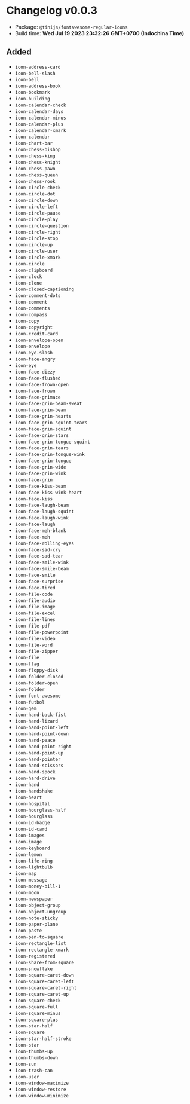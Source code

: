 # Changelog v0.0.3

- Package: `@tinijs/fontawesome-regular-icons`
- Build time: **Wed Jul 19 2023 23:32:26 GMT+0700 (Indochina Time)**

## Added
- `icon-address-card`
- `icon-bell-slash`
- `icon-bell`
- `icon-address-book`
- `icon-bookmark`
- `icon-building`
- `icon-calendar-check`
- `icon-calendar-days`
- `icon-calendar-minus`
- `icon-calendar-plus`
- `icon-calendar-xmark`
- `icon-calendar`
- `icon-chart-bar`
- `icon-chess-bishop`
- `icon-chess-king`
- `icon-chess-knight`
- `icon-chess-pawn`
- `icon-chess-queen`
- `icon-chess-rook`
- `icon-circle-check`
- `icon-circle-dot`
- `icon-circle-down`
- `icon-circle-left`
- `icon-circle-pause`
- `icon-circle-play`
- `icon-circle-question`
- `icon-circle-right`
- `icon-circle-stop`
- `icon-circle-up`
- `icon-circle-user`
- `icon-circle-xmark`
- `icon-circle`
- `icon-clipboard`
- `icon-clock`
- `icon-clone`
- `icon-closed-captioning`
- `icon-comment-dots`
- `icon-comment`
- `icon-comments`
- `icon-compass`
- `icon-copy`
- `icon-copyright`
- `icon-credit-card`
- `icon-envelope-open`
- `icon-envelope`
- `icon-eye-slash`
- `icon-face-angry`
- `icon-eye`
- `icon-face-dizzy`
- `icon-face-flushed`
- `icon-face-frown-open`
- `icon-face-frown`
- `icon-face-grimace`
- `icon-face-grin-beam-sweat`
- `icon-face-grin-beam`
- `icon-face-grin-hearts`
- `icon-face-grin-squint-tears`
- `icon-face-grin-squint`
- `icon-face-grin-stars`
- `icon-face-grin-tongue-squint`
- `icon-face-grin-tears`
- `icon-face-grin-tongue-wink`
- `icon-face-grin-tongue`
- `icon-face-grin-wide`
- `icon-face-grin-wink`
- `icon-face-grin`
- `icon-face-kiss-beam`
- `icon-face-kiss-wink-heart`
- `icon-face-kiss`
- `icon-face-laugh-beam`
- `icon-face-laugh-squint`
- `icon-face-laugh-wink`
- `icon-face-laugh`
- `icon-face-meh-blank`
- `icon-face-meh`
- `icon-face-rolling-eyes`
- `icon-face-sad-cry`
- `icon-face-sad-tear`
- `icon-face-smile-wink`
- `icon-face-smile-beam`
- `icon-face-smile`
- `icon-face-surprise`
- `icon-face-tired`
- `icon-file-code`
- `icon-file-audio`
- `icon-file-image`
- `icon-file-excel`
- `icon-file-lines`
- `icon-file-pdf`
- `icon-file-powerpoint`
- `icon-file-video`
- `icon-file-word`
- `icon-file-zipper`
- `icon-file`
- `icon-flag`
- `icon-floppy-disk`
- `icon-folder-closed`
- `icon-folder-open`
- `icon-folder`
- `icon-font-awesome`
- `icon-futbol`
- `icon-gem`
- `icon-hand-back-fist`
- `icon-hand-lizard`
- `icon-hand-point-left`
- `icon-hand-point-down`
- `icon-hand-peace`
- `icon-hand-point-right`
- `icon-hand-point-up`
- `icon-hand-pointer`
- `icon-hand-scissors`
- `icon-hand-spock`
- `icon-hard-drive`
- `icon-hand`
- `icon-handshake`
- `icon-heart`
- `icon-hospital`
- `icon-hourglass-half`
- `icon-hourglass`
- `icon-id-badge`
- `icon-id-card`
- `icon-images`
- `icon-image`
- `icon-keyboard`
- `icon-lemon`
- `icon-life-ring`
- `icon-lightbulb`
- `icon-map`
- `icon-message`
- `icon-money-bill-1`
- `icon-moon`
- `icon-newspaper`
- `icon-object-group`
- `icon-object-ungroup`
- `icon-note-sticky`
- `icon-paper-plane`
- `icon-paste`
- `icon-pen-to-square`
- `icon-rectangle-list`
- `icon-rectangle-xmark`
- `icon-registered`
- `icon-share-from-square`
- `icon-snowflake`
- `icon-square-caret-down`
- `icon-square-caret-left`
- `icon-square-caret-right`
- `icon-square-caret-up`
- `icon-square-check`
- `icon-square-full`
- `icon-square-minus`
- `icon-square-plus`
- `icon-star-half`
- `icon-square`
- `icon-star-half-stroke`
- `icon-star`
- `icon-thumbs-up`
- `icon-thumbs-down`
- `icon-sun`
- `icon-trash-can`
- `icon-user`
- `icon-window-maximize`
- `icon-window-restore`
- `icon-window-minimize`

